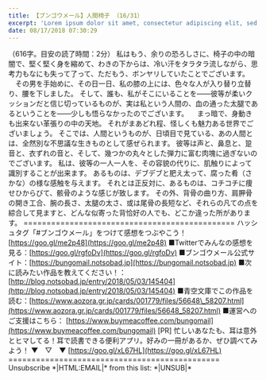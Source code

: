 ```yaml
---
title: 【ブンゴウメール】人間椅子 （16/31）
excerpt: 'Lorem ipsum dolor sit amet, consectetur adipiscing elit, sed do eiusmod tempor incididunt ut labore et dolore magna aliqua. Praesent elementum facilisis leo vel fringilla est ullamcorper eget. At imperdiet dui accumsan sit amet nulla facilisi morbi tempus.'
date: 08/17/2018 07:30:29
---
```


（616字。目安の読了時間：2分） 私はもう、余りの恐ろしさに、椅子の中の暗闇で、堅く堅く身を縮めて、わきの下からは、冷い汗をタラタラ流しながら、思考力もなにも失って了って、ただもう、ボンヤリしていたことでございます。 　その男を手始めに、その日一日、私の膝の上には、色々な人が入り替り立替り、腰を下しました。 そして、誰も、私がそこにいることを――彼等が柔いクッションだと信じ切っているものが、実は私という人間の、血の通った太腿であるということを――少しも悟らなかったのでございます。 　まっ暗で、身動きも出来ない革張りの中の天地。 それがまあどれ程、怪しくも魅力ある世界でございましょう。 そこでは、人間というものが、日頃目で見ている、あの人間とは、全然別な不思議な生きものとして感ぜられます。 彼等は声と、鼻息と、跫音と、衣ずれの音と、そして、幾つかの丸々とした弾力に富む肉塊に過ぎないのでございます。 私は、彼等の一人一人を、その容貌の代りに、肌触りによって識別することが出来ます。 あるものは、デブデブと肥え太って、腐った肴（さかな）の様な感触を与えます。 それとは正反対に、あるものは、コチコチに痩せひからびて、骸骨のような感じが致します。 その外、背骨の曲り方、肩胛骨の開き工合、腕の長さ、太腿の太さ、或は尾骨の長短など、それらの凡ての点を綜合して見ますと、どんな似寄った背恰好の人でも、どこか違った所があります。 ============================================== ハッシュタグ「#ブンゴウメール」をつけて感想をつぶやこう！ [https://goo.gl/me2p48](https://goo.gl/me2p48) ■Twitterでみんなの感想を見る：[https://goo.gl/rgfoDv](https://goo.gl/rgfoDv) ■ブンゴウメール公式サイト：[https://bungomail.notsobad.jp](https://bungomail.notsobad.jp) ■次に読みたい作品を教えてください！：[http://blog.notsobad.jp/entry/2018/05/03/145404](http://blog.notsobad.jp/entry/2018/05/03/145404) ■青空文庫でこの作品を読む：[https://www.aozora.gr.jp/cards/001779/files/56648\_58207.html](https://www.aozora.gr.jp/cards/001779/files/56648_58207.html) ■運営へのご支援はこちら： [https://www.buymeacoffee.com/bungomail](https://www.buymeacoffee.com/bungomail) \[PR\] 忙しいあなたも、耳は意外とヒマしてる！耳で読書できる便利アプリ。好みの一冊があるか、ぜひ調べてみよう！ ▼　▽　▼ [https://goo.gl/xL67HL](https://goo.gl/xL67HL) ============================================== Unsubscribe \*|HTML:EMAIL|\* from this list: \*|UNSUB|\*